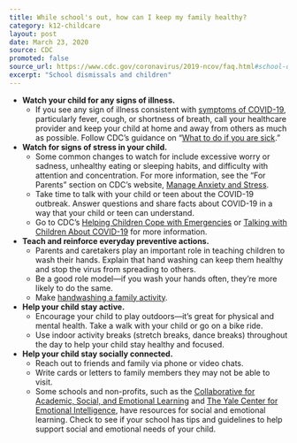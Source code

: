 ```yaml
---
title: While school's out, how can I keep my family healthy?
category: k12-childcare
layout: post
date: March 23, 2020
source: CDC
promoted: false
source_url: https://www.cdc.gov/coronavirus/2019-ncov/faq.html#school-dismissals
excerpt: "School dismissals and children"
---
```


* **Watch your child for any signs of illness.**
	* If you see any sign of illness consistent with [symptoms of COVID-19](https://www.cdc.gov/coronavirus/2019-ncov/symptoms-testing/symptoms.html), particularly fever, cough, or shortness of breath, call your healthcare provider and keep your child at home and away from others as much as possible. Follow CDC’s guidance on “[What to do if you are sick](https://www.cdc.gov/coronavirus/2019-ncov/if-you-are-sick/steps-when-sick.html?CDC_AA_refVal=https%3A%2F%2Fwww.cdc.gov%2Fcoronavirus%2F2019-ncov%2Fabout%2Fsteps-when-sick.html).”
* **Watch for signs of stress in your child.**
	* Some common changes to watch for include excessive worry or sadness, unhealthy eating or sleeping habits, and difficulty with attention and concentration. For more information, see the “For Parents” section on CDC’s website, [Manage Anxiety and Stress](https://www.cdc.gov/coronavirus/2019-ncov/prepare/managing-stress-anxiety.html).
	* Take time to talk with your child or teen about the COVID-19 outbreak. Answer questions and share facts about COVID-19 in a way that your child or teen can understand.
	* Go to CDC’s [Helping Children Cope with Emergencies](https://www.cdc.gov/childrenindisasters/helping-children-cope.html) or [Talking with Children About COVID-19](https://www.cdc.gov/coronavirus/2019-ncov/community/schools-childcare/talking-with-children.html) for more information.
* **Teach and reinforce everyday preventive actions.**
	* Parents and caretakers play an important role in teaching children to wash their hands. Explain that hand washing can keep them healthy and stop the virus from spreading to others.
	* Be a good role model—if you wash your hands often, they’re more likely to do the same.
	* Make [handwashing a family activity](https://www.cdc.gov/handwashing/handwashing-family.html).
* **Help your child stay active.**
	* Encourage your child to play outdoors—it’s great for physical and mental health. Take a walk with your child or go on a bike ride.
	* Use indoor activity breaks (stretch breaks, dance breaks) throughout the day to help your child stay healthy and focused.
* **Help your child stay socially connected.**
	* Reach out to friends and family via phone or video chats.
	* Write cards or letters to family members they may not be able to visit.
	* Some schools and non-profits, such as the [Collaborative for Academic, Social, and Emotional Learning](https://casel.org/) and [The Yale Center for Emotional Intelligence](http://ei.yale.edu/), have resources for social and emotional learning. Check to see if your school has tips and guidelines to help support social and emotional needs of your child.

